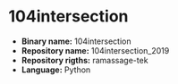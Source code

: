 # 104intersection

- **Binary name:** 104intersection
- **Repository name:** 104intersection_2019
- **Repository rigths:** ramassage-tek
- **Language:** Python
